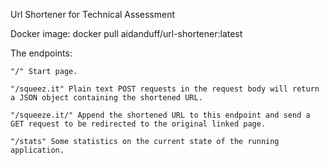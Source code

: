 Url Shortener for Technical Assessment

Docker image: 
docker pull aidanduff/url-shortener:latest

The endpoints:

    "/" Start page.
    
    "/squeez.it" Plain text POST requests in the request body will return a JSON object containing the shortened URL.
    
    "/squeeze.it/" Append the shortened URL to this endpoint and send a GET request to be redirected to the original linked page.
    
    "/stats" Some statistics on the current state of the running application.
